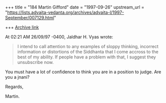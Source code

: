 +++
title = "184 Martin Gifford"
date = "1997-09-26"
upstream_url = "https://lists.advaita-vedanta.org/archives/advaita-l/1997-September/007129.html"

+++
[Archive link](https://lists.advaita-vedanta.org/archives/advaita-l/1997-September/007129.html)

At 02:21 AM 26/09/97 -0400, Jaldhar H. Vyas wrote:

>I intend to call attention to any examples of sloppy thinking, incorrect
>information or distortions of the Siddhanta that I come accross to the
>best of my ability. If people have a problem with that, I suggest they
>unsubscribe now.

You must have a lot of confidence to think you are in a position to judge.
Are you a jnani?

Regards,

Martin.

